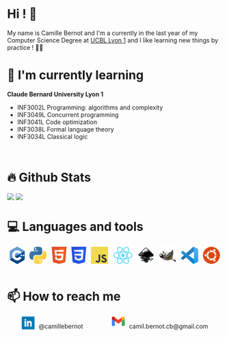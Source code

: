 # Hi ! 👋

My name is Camille Bernot and I'm a currently in the last year of my Computer Science Degree at [UCBL Lyon 1](https://www.univ-lyon1.fr/) and I like learning new things by practice ! 🧑‍💻 
</br>

# 🌱 I'm currently learning

**Claude Bernard University Lyon 1**

* INF3002L Programming: algorithms and complexity
* INF3049L Concurrent programming
* INF3041L Code optimization
* INF3038L Formal language theory
* INF3034L Classical logic
</br>

# 🔥 Github Stats

<img src="https://github-readme-stats.vercel.app/api?username=RhesusP&show_icons=true">
<img src="https://github-readme-stats.vercel.app/api/top-langs/?username=RhesusP&layout=compact">

</br>

# 💻 Languages and tools
<div style="display:flex; justify-content:space-around;">
    <img src="./images/cplusplus.png" alt="c++" height="40">
    <img src="./images/python.png" alt="python" height=40>
    <img src="./images/html.png" alt="html" height=40>
    <img src="./images/css.png" alt="css" height=40>
    <img src="./images/js.png" alt="javascript" height=40>
    <img src="./images/react.png" alt="react" height=40>
    <img src="./images/inkscape.png" alt="inkscape" height=40>
    <img src="./images/gimp.png" alt="gimp" height=40>
    <img src="./images/vscode.png" alt="visual studio code" height=40>
    <img src="./images/ubuntu.png" alt="ubuntu" height=40>
</div>
</br>

# 📫 How to reach me

<div style="display:flex; justify-content:space-around;">
    <span style="display:flex;">
    <a href="https://www.linkedin.com/in/camillebernot/"><img src="./images/linkedin.png" alt="linkedin" height=30></a>
    <p style="margin-left:10px;">@camillebernot</p>
    </span>
    <span style="display:flex;">
    <a href="mailto:camil.bernot.cb@gmail.com"><img src="./images/gmail.png" alt="gmail" width=30></a>
    <p style="margin-left:10px;">camil.bernot.cb@gmail.com</p>
    </span>
</div>